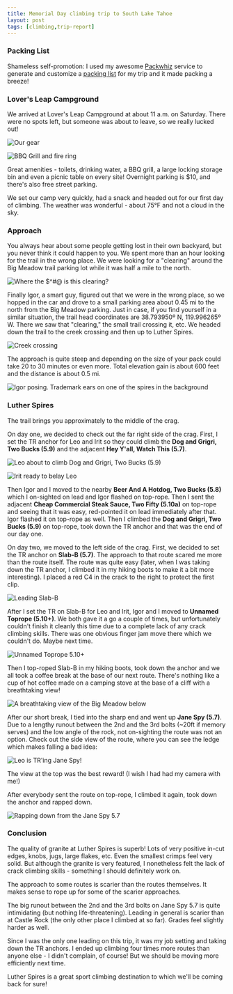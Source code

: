 ```yaml
---
title: Memorial Day climbing trip to South Lake Tahoe
layout: post
tags: [climbing,trip-report]
---
```


### Packing List

Shameless self-promotion: I used my awesome [Packwhiz](http://www.packwhiz.com/) service to generate and customize a [packing list](http://www.packwhiz.com/user/sudarkoff/weekend-climbing-trip) for my trip and it made packing a breeze! 

### Lover's Leap Campground

We arrived at Lover's Leap Campground at about 11 a.m. on Saturday. There were no spots left, but someone was about to leave, so we really lucked out!

![](http://farm4.staticflickr.com/3383/3594897748_baf64e1702_o.jpg "Our gear")

![](http://farm4.staticflickr.com/3120/3621014412_5b48188e2a_o.jpg "BBQ Grill and fire ring")

Great amenities - toilets, drinking water, a BBQ grill, a large locking storage bin and even a picnic table on every site! Overnight parking is \$10, and there's also free street parking.

We set our camp very quickly, had a snack and headed out for our first day of climbing. The weather was wonderful - about 75°F and not a cloud in the sky.

### Approach

You always hear about some people getting lost in their own backyard, but you never think it could happen to you. We spent more than an hour looking for the trail in the wrong place. We were looking for a "clearing" around the Big Meadow trail parking lot while it was half a mile to the north.

![](http://farm4.staticflickr.com/3302/3571773910_b9cea67070_o.jpg "Where the \$\^\#@ is this clearing?")

Finally Igor, a smart guy, figured out that we were in the wrong place, so we hopped in the car and drove to a small parking area about 0.45 mi to the north from the Big Meadow parking. Just in case, if you find yourself in a similar situation, the trail head coordinates are 38.793950º N, 119.996265º W. There we saw that "clearing," the small trail crossing it, etc. We headed down the trail to the creek crossing and then up to Luther Spires.

![](http://farm4.staticflickr.com/3335/3594897598_5bae7107c5_o.jpg "Creek crossing")

The approach is quite steep and depending on the size of your pack could take 20 to 30 minutes or even more. Total elevation gain is about 600 feet and the distance is about 0.5 mi.

![](http://farm4.staticflickr.com/3396/3594088501_f0f244f23b_o.jpg "Igor posing. Trademark ears on one of the spires in the background")

### Luther Spires

The trail brings you approximately to the middle of the crag.

On day one, we decided to check out the far right side of the crag. First, I set the TR anchor for Leo and Irit so they could climb the **Dog and Grigri, Two Bucks (5.9)** and the adjacent **Hey Y'all, Watch This (5.7)**.

![](http://farm3.staticflickr.com/2460/3621061082_a0691898cb_o.jpg "Leo about to climb Dog and Grigri, Two Bucks (5.9)")

![](http://farm4.staticflickr.com/3335/3621060928_34bb5d415b_o.jpg "Irit ready to belay Leo")

Then Igor and I moved to the nearby **Beer And A Hotdog, Two Bucks (5.8)** which I on-sighted on lead and Igor flashed on top-rope. Then I sent the adjacent **Cheap Commercial Steak Sauce, Two Fifty (5.10a)** on top-rope and seeing that it was easy, red-pointed it on lead immediately after that. Igor flashed it on top-rope as well. Then I climbed the **Dog and Grigri, Two Bucks (5.9)** on top-rope, took down the TR anchor and that was the end of our day one.

On day two, we moved to the left side of the crag. First, we decided to set the TR anchor on **Slab-B (5.7)**. The approach to that route scared me more than the route itself. The route was quite easy (later, when I was taking down the TR anchor, I climbed it in my hiking boots to make it a bit more interesting). I placed a red C4 in the crack to the right to protect the first clip.

![](http://farm4.staticflickr.com/3588/3594088757_5b090dc63a_o.jpg "Leading Slab-B")

After I set the TR on Slab-B for Leo and Irit, Igor and I moved to **Unnamed Toprope (5.10+)**. We both gave it a go a couple of times, but unfortunately couldn't finish it cleanly this time due to a complete lack of any crack climbing skills. There was one obvious finger jam move there which we couldn't do. Maybe next time.

![](http://farm3.staticflickr.com/2422/3571775086_d6c2d3db99_o.jpg "Unnamed Toprope 5.10+")

Then I top-roped Slab-B in my hiking boots, took down the anchor and we all took a coffee break at the base of our next route. There's nothing like a cup of hot coffee made on a camping stove at the base of a cliff with a breathtaking view!

![](http://farm4.staticflickr.com/3342/3594089011_c7732e0dcf_o.jpg "A breathtaking view of the Big Meadow below")

After our short break, I tied into the sharp end and went up **Jane Spy (5.7)**. Due to a lengthy runout between the 2nd and the 3rd bolts (\~20ft if memory serves) and the low angle of the rock, not on-sighting the route was not an option. Check out the side view of the route, where you can see the ledge which makes falling a bad idea:

![](http://farm4.staticflickr.com/3310/3594896776_034be945f1_o.jpg "Leo is TR'ing Jane Spy!")

The view at the top was the best reward! (I wish I had had my camera with me!)

After everybody sent the route on top-rope, I climbed it again, took down the anchor and rapped down.

![](http://farm4.static.flickr.com/3589/3570968487_2650c6d17e.jpg "Rapping down from the Jane Spy 5.7")

### Conclusion

The quality of granite at Luther Spires is superb! Lots of very positive in-cut edges, knobs, jugs, large flakes, etc. Even the smallest crimps feel very solid. But although the granite is very featured, I nonetheless felt the lack of crack climbing skills - something I should definitely work on.

The approach to some routes is scarier than the routes themselves. It makes sense to rope up for some of the scarier approaches.

The big runout between the 2nd and the 3rd bolts on Jane Spy 5.7 is quite intimidating (but nothing life-threatening). Leading in general is scarier than at Castle Rock (the only other place I climbed at so far). Grades feel slightly harder as well.

Since I was the only one leading on this trip, it was my job setting and taking down the TR anchors. I ended up climbing four times more routes than anyone else - I didn't complain, of course! But we should be moving more efficiently next time.

Luther Spires is a great sport climbing destination to which we'll be coming back for sure!
